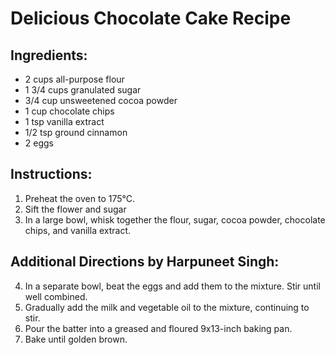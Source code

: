 # Delicious Chocolate Cake Recipe

## Ingredients:
- 2 cups all-purpose flour
- 1 3/4 cups granulated sugar
- 3/4 cup unsweetened cocoa powder
- 1 cup chocolate chips
- 1 tsp vanilla extract
- 1/2 tsp ground cinnamon
- 2 eggs

## Instructions:
1. Preheat the oven to 175°C.
2. Sift the flower and sugar
3. In a large bowl, whisk together the flour, sugar, cocoa powder, chocolate chips, and vanilla extract.

## Additional Directions by Harpuneet Singh:
4. In a separate bowl, beat the eggs and add them to the mixture. Stir until well combined.
5. Gradually add the milk and vegetable oil to the mixture, continuing to stir.
6. Pour the batter into a greased and floured 9x13-inch baking pan.
7. Bake until golden brown.
